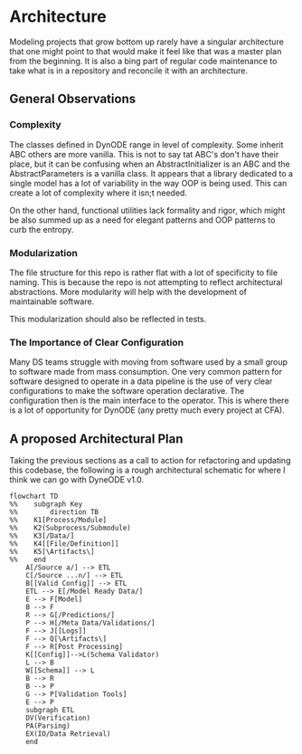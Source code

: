 # Architecture

Modeling projects that grow bottom up rarely have a singular architecture that
one might point to that would make it feel like that was a master plan from
the beginning. It is also a bing part of regular code maintenance to take what
is in a repository and reconcile it with an architecture.

## General Observations

### Complexity

The classes defined in DynODE range in level of complexity. Some inherit ABC
others are more vanilla. This is not to say tat ABC's don't have their place,
but it can be confusing when an AbstractInitializer is an ABC and the
AbstractParameters is a vanilla class. It appears that a library dedicated to
a single model has a lot of variability in the way OOP is being used. This can
create a lot of complexity where it isn;t needed.

On the other hand, functional utilities lack formality and rigor, which might
be also summed up as a need for elegant patterns and OOP patterns to curb
the entropy.

### Modularization

The file structure for this repo is rather flat with a lot of specificity to
file naming. This is because the repo is not attempting to reflect architectural
abstractions. More modularity will help with the development of maintainable
software.

This modularization should also be reflected in tests.

### The Importance of Clear Configuration

Many DS teams struggle with moving from software used by a small group to
software made from mass consumption. One very common pattern for software
designed to operate in a data pipeline is the use of very clear configurations
to make the software operation declarative. The configuration then is the main
interface to the operator. This is where there is a lot of opportunity for
DynODE (any pretty much every project at CFA).

## A proposed Architectural Plan

Taking the previous sections as a call to action for refactoring and
updating this codebase, the following is a rough architectural schematic for
where I think we can go with DyneODE v1.0.

```mermaid
flowchart TD
%%    subgraph Key
%%        direction TB
%%    K1[Process/Module]
%%    K2(Subprocess/Submodule)
%%    K3[/Data/]
%%    K4[[File/Definition]]
%%    K5[\Artifacts\]
%%    end
    A[/Source a/] --> ETL
    C[/Source ...n/] --> ETL
    B[[Valid Config]] --> ETL
    ETL --> E[/Model Ready Data/]
    E --> F[Model]
    B --> F 
    R --> G[/Predictions/]
    P --> H[/Meta Data/Validations/]
    F --> J[[Logs]]
    F --> Q[\Artifacts\]
    F --> R[Post Processing]
    K[[Config]]-->L(Schema Validator)
    L --> B 
    W[[Schema]] --> L
    B --> R
    B --> P
    G --> P[Validation Tools]
    E --> P
    subgraph ETL
    DV(Verification)
    PA(Parsing)
    EX(IO/Data Retrieval)
    end
```
